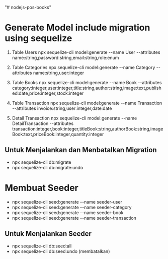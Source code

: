 "# nodejs-pos-books" 

# Generate Model include migration using sequelize
1. Table Users 
npx sequelize-cli model:generate --name User --attributes name:string,password:string,email:string,role:enum
2. Table Categories
npx sequelize-cli model:generate --name Category --attributes name:string,user:integer
3. Table Books
npx sequelize-cli model:generate --name Book --attributes category:integer,user:integer,title:string,author:string,image:text,published:date,price:integer,stock:integer
4. Table Transaction
npx sequelize-cli model:generate --name Transaction --attributes invoice:string,user:integer,date:date

5. Detail Transaction
npx sequelize-cli model:generate --name DetailTransaction --attributes transaction:integer,book:integer,titleBook:string,authorBook:string,imageBook:text,priceBook:integer,quantity:integer
## Untuk Menjalankan dan Menbatalkan Migration
- npx sequelize-cli db:migrate
- npx sequelize-cli db:migrate:undo

# Membuat Seeder
- npx sequelize-cli seed:generate --name seeder-user
- npx sequelize-cli seed:generate --name seeder-category
- npx sequelize-cli seed:generate --name seeder-book
- npx sequelize-cli seed:generate --name seeder-transaction

## Untuk Menjalankan Seeder
- npx sequelize-cli db:seed:all
- npx sequelize-cli db:seed:undo (membatalkan)